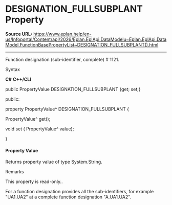 # DESIGNATION_FULLSUBPLANT Property

**Source URL:** https://www.eplan.help/en-us/Infoportal/Content/api/2026/Eplan.EplApi.DataModelu~Eplan.EplApi.DataModel.FunctionBasePropertyList~DESIGNATION_FULLSUBPLANT().html

---

Function designation (sub-identifier, complete) # 1121.

Syntax

**C#**
**C++/CLI**


public PropertyValue DESIGNATION_FULLSUBPLANT {get; set;}

public:

property PropertyValue^ DESIGNATION_FULLSUBPLANT {

   PropertyValue^ get();

   void set (    PropertyValue^ value);

}


#### Property Value

Returns property value of type System.String.

Remarks

This property is read-only..

For a function designation provides all the sub-identifiers, for example "UA1.UA2" at a complete function designation "A.UA1.UA2".

